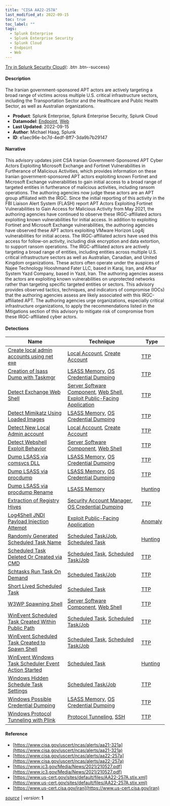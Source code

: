 ```yaml
---
title: "CISA AA22-257A"
last_modified_at: 2022-09-15
toc: true
toc_label: ""
tags:
  - Splunk Enterprise
  - Splunk Enterprise Security
  - Splunk Cloud
  - Endpoint
  - Web
---
```


[Try in Splunk Security Cloud](https://www.splunk.com/en_us/cyber-security.html){: .btn .btn--success}

#### Description

The Iranian government-sponsored APT actors are actively targeting a broad range of victims across multiple U.S. critical infrastructure sectors, including the Transportation Sector and the Healthcare and Public Health Sector, as well as Australian organizations.

- **Product**: Splunk Enterprise, Splunk Enterprise Security, Splunk Cloud
- **Datamodel**: [Endpoint](https://docs.splunk.com/Documentation/CIM/latest/User/Endpoint), [Web](https://docs.splunk.com/Documentation/CIM/latest/User/Web)
- **Last Updated**: 2022-09-15
- **Author**: Michael Haag, Splunk
- **ID**: e1aec96e-bc7d-4edf-8ff7-3da9b7b29147

#### Narrative

This advisory updates joint CSA Iranian Government-Sponsored APT Cyber Actors Exploiting Microsoft Exchange and Fortinet Vulnerabilities in Furtherance of Malicious Activities, which provides information on these Iranian government-sponsored APT actors exploiting known Fortinet and Microsoft Exchange vulnerabilities to gain initial access to a broad range of targeted entities in furtherance of malicious activities, including ransom operations. The authoring agencies now judge these actors are an APT group affiliated with the IRGC. Since the initial reporting of this activity in the FBI Liaison Alert System (FLASH) report APT Actors Exploiting Fortinet Vulnerabilities to Gain Access for Malicious Activity from May 2021, the authoring agencies have continued to observe these IRGC-affiliated actors exploiting known vulnerabilities for initial access. In addition to exploiting Fortinet and Microsoft Exchange vulnerabilities, the authoring agencies have observed these APT actors exploiting VMware Horizon Log4j vulnerabilities for initial access. The IRGC-affiliated actors have used this access for follow-on activity, including disk encryption and data extortion, to support ransom operations. The IRGC-affiliated actors are actively targeting a broad range of entities, including entities across multiple U.S. critical infrastructure sectors as well as Australian, Canadian, and United Kingdom organizations. These actors often operate under the auspices of Najee Technology Hooshmand Fater LLC, based in Karaj, Iran, and Afkar System Yazd Company, based in Yazd, Iran. The authoring agencies assess the actors are exploiting known vulnerabilities on unprotected networks rather than targeting specific targeted entities or sectors. This advisory provides observed tactics, techniques, and indicators of compromise (IOCs) that the authoring agencies assess are likely associated with this IRGC-affiliated APT. The authoring agencies urge organizations, especially critical infrastructure organizations, to apply the recommendations listed in the Mitigations section of this advisory to mitigate risk of compromise from these IRGC-affiliated cyber actors.

#### Detections

| Name        | Technique   | Type         |
| ----------- | ----------- |--------------|
| [Create local admin accounts using net exe](/endpoint/b89919ed-fe5f-492c-b139-151bb162040e/) | [Local Account](/tags/#local-account), [Create Account](/tags/#create-account) | [TTP](https://github.com/splunk/security_content/wiki/Detection-Analytic-Types) |
| [Creation of lsass Dump with Taskmgr](/endpoint/b2fbe95a-9c62-4c12-8a29-24b97e84c0cd/) | [LSASS Memory](/tags/#lsass-memory), [OS Credential Dumping](/tags/#os-credential-dumping) | [TTP](https://github.com/splunk/security_content/wiki/Detection-Analytic-Types) |
| [Detect Exchange Web Shell](/endpoint/8c14eeee-2af1-4a4b-bda8-228da0f4862a/) | [Server Software Component](/tags/#server-software-component), [Web Shell](/tags/#web-shell), [Exploit Public-Facing Application](/tags/#exploit-public-facing-application) | [TTP](https://github.com/splunk/security_content/wiki/Detection-Analytic-Types) |
| [Detect Mimikatz Using Loaded Images](/deprecated/29e307ba-40af-4ab2-91b2-3c6b392bbba0/) | [LSASS Memory](/tags/#lsass-memory), [OS Credential Dumping](/tags/#os-credential-dumping) | [TTP](https://github.com/splunk/security_content/wiki/Detection-Analytic-Types) |
| [Detect New Local Admin account](/endpoint/b25f6f62-0712-43c1-b203-083231ffd97d/) | [Local Account](/tags/#local-account), [Create Account](/tags/#create-account) | [TTP](https://github.com/splunk/security_content/wiki/Detection-Analytic-Types) |
| [Detect Webshell Exploit Behavior](/endpoint/22597426-6dbd-49bd-bcdc-4ec19857192f/) | [Server Software Component](/tags/#server-software-component), [Web Shell](/tags/#web-shell) | [TTP](https://github.com/splunk/security_content/wiki/Detection-Analytic-Types) |
| [Dump LSASS via comsvcs DLL](/endpoint/8943b567-f14d-4ee8-a0bb-2121d4ce3184/) | [LSASS Memory](/tags/#lsass-memory), [OS Credential Dumping](/tags/#os-credential-dumping) | [TTP](https://github.com/splunk/security_content/wiki/Detection-Analytic-Types) |
| [Dump LSASS via procdump](/endpoint/3742ebfe-64c2-11eb-ae93-0242ac130002/) | [LSASS Memory](/tags/#lsass-memory), [OS Credential Dumping](/tags/#os-credential-dumping) | [TTP](https://github.com/splunk/security_content/wiki/Detection-Analytic-Types) |
| [Dump LSASS via procdump Rename](/deprecated/21276daa-663d-11eb-ae93-0242ac130002/) | [LSASS Memory](/tags/#lsass-memory) | [Hunting](https://github.com/splunk/security_content/wiki/Detection-Analytic-Types) |
| [Extraction of Registry Hives](/endpoint/8bbb7d58-b360-11eb-ba21-acde48001122/) | [Security Account Manager](/tags/#security-account-manager), [OS Credential Dumping](/tags/#os-credential-dumping) | [TTP](https://github.com/splunk/security_content/wiki/Detection-Analytic-Types) |
| [Log4Shell JNDI Payload Injection Attempt](/web/c184f12e-5c90-11ec-bf1f-497c9a704a72/) | [Exploit Public-Facing Application](/tags/#exploit-public-facing-application) | [Anomaly](https://github.com/splunk/security_content/wiki/Detection-Analytic-Types) |
| [Randomly Generated Scheduled Task Name](/endpoint/9d22a780-5165-11ec-ad4f-3e22fbd008af/) | [Scheduled Task/Job](/tags/#scheduled-task/job), [Scheduled Task](/tags/#scheduled-task) | [Hunting](https://github.com/splunk/security_content/wiki/Detection-Analytic-Types) |
| [Scheduled Task Deleted Or Created via CMD](/endpoint/d5af132c-7c17-439c-9d31-13d55340f36c/) | [Scheduled Task](/tags/#scheduled-task), [Scheduled Task/Job](/tags/#scheduled-task/job) | [TTP](https://github.com/splunk/security_content/wiki/Detection-Analytic-Types) |
| [Schtasks Run Task On Demand](/endpoint/bb37061e-af1f-11eb-a159-acde48001122/) | [Scheduled Task/Job](/tags/#scheduled-task/job) | [TTP](https://github.com/splunk/security_content/wiki/Detection-Analytic-Types) |
| [Short Lived Scheduled Task](/endpoint/6fa31414-546e-11ec-adfa-acde48001122/) | [Scheduled Task](/tags/#scheduled-task) | [TTP](https://github.com/splunk/security_content/wiki/Detection-Analytic-Types) |
| [W3WP Spawning Shell](/endpoint/0f03423c-7c6a-11eb-bc47-acde48001122/) | [Server Software Component](/tags/#server-software-component), [Web Shell](/tags/#web-shell) | [TTP](https://github.com/splunk/security_content/wiki/Detection-Analytic-Types) |
| [WinEvent Scheduled Task Created Within Public Path](/endpoint/5d9c6eee-988c-11eb-8253-acde48001122/) | [Scheduled Task](/tags/#scheduled-task), [Scheduled Task/Job](/tags/#scheduled-task/job) | [TTP](https://github.com/splunk/security_content/wiki/Detection-Analytic-Types) |
| [WinEvent Scheduled Task Created to Spawn Shell](/endpoint/203ef0ea-9bd8-11eb-8201-acde48001122/) | [Scheduled Task](/tags/#scheduled-task), [Scheduled Task/Job](/tags/#scheduled-task/job) | [TTP](https://github.com/splunk/security_content/wiki/Detection-Analytic-Types) |
| [WinEvent Windows Task Scheduler Event Action Started](/endpoint/b3632472-310b-11ec-9aab-acde48001122/) | [Scheduled Task](/tags/#scheduled-task) | [Hunting](https://github.com/splunk/security_content/wiki/Detection-Analytic-Types) |
| [Windows Hidden Schedule Task Settings](/endpoint/0b730470-5fe8-4b13-93a7-fe0ad014d0cc/) | [Scheduled Task/Job](/tags/#scheduled-task/job) | [TTP](https://github.com/splunk/security_content/wiki/Detection-Analytic-Types) |
| [Windows Possible Credential Dumping](/endpoint/e4723b92-7266-11ec-af45-acde48001122/) | [LSASS Memory](/tags/#lsass-memory), [OS Credential Dumping](/tags/#os-credential-dumping) | [TTP](https://github.com/splunk/security_content/wiki/Detection-Analytic-Types) |
| [Windows Protocol Tunneling with Plink](/endpoint/8aac5e1e-0fab-4437-af0b-c6e60af23eed/) | [Protocol Tunneling](/tags/#protocol-tunneling), [SSH](/tags/#ssh) | [TTP](https://github.com/splunk/security_content/wiki/Detection-Analytic-Types) |

#### Reference

* [https://www.cisa.gov/uscert/ncas/alerts/aa21-321a](https://www.cisa.gov/uscert/ncas/alerts/aa21-321a)
* [https://www.cisa.gov/uscert/ncas/alerts/aa22-257a](https://www.cisa.gov/uscert/ncas/alerts/aa22-257a)
* [https://www.ic3.gov/Media/News/2021/210527.pdf](https://www.ic3.gov/Media/News/2021/210527.pdf)
* [https://www.us-cert.gov/sites/default/files/AA22-257A.stix.xml](https://www.us-cert.gov/sites/default/files/AA22-257A.stix.xml)
* [https://www.us-cert.cisa.gov/iran](https://www.us-cert.cisa.gov/iran)



[*source*](https://github.com/splunk/security_content/tree/develop/stories/cisa_aa22_257a.yml) \| *version*: **1**